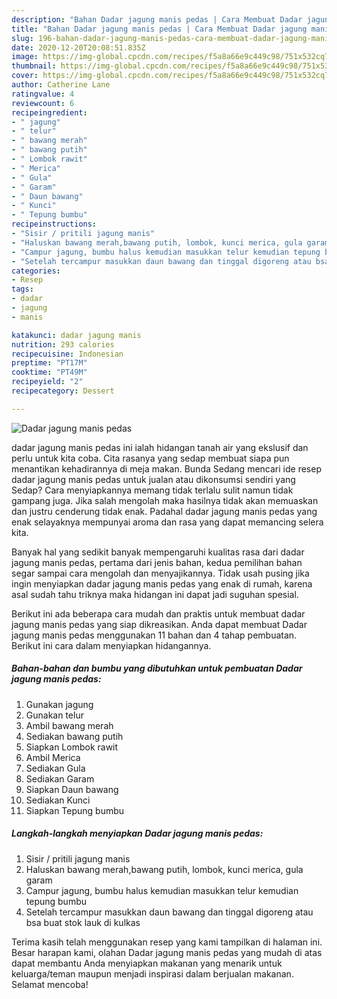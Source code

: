 ```yaml
---
description: "Bahan Dadar jagung manis pedas | Cara Membuat Dadar jagung manis pedas Yang Bisa Manjain Lidah"
title: "Bahan Dadar jagung manis pedas | Cara Membuat Dadar jagung manis pedas Yang Bisa Manjain Lidah"
slug: 196-bahan-dadar-jagung-manis-pedas-cara-membuat-dadar-jagung-manis-pedas-yang-bisa-manjain-lidah
date: 2020-12-20T20:08:51.835Z
image: https://img-global.cpcdn.com/recipes/f5a8a66e9c449c98/751x532cq70/dadar-jagung-manis-pedas-foto-resep-utama.jpg
thumbnail: https://img-global.cpcdn.com/recipes/f5a8a66e9c449c98/751x532cq70/dadar-jagung-manis-pedas-foto-resep-utama.jpg
cover: https://img-global.cpcdn.com/recipes/f5a8a66e9c449c98/751x532cq70/dadar-jagung-manis-pedas-foto-resep-utama.jpg
author: Catherine Lane
ratingvalue: 4
reviewcount: 6
recipeingredient:
- " jagung"
- " telur"
- " bawang merah"
- " bawang putih"
- " Lombok rawit"
- " Merica"
- " Gula"
- " Garam"
- " Daun bawang"
- " Kunci"
- " Tepung bumbu"
recipeinstructions:
- "Sisir / pritili jagung manis"
- "Haluskan bawang merah,bawang putih, lombok, kunci merica, gula garam"
- "Campur jagung, bumbu halus kemudian masukkan telur kemudian tepung bumbu"
- "Setelah tercampur masukkan daun bawang dan tinggal digoreng atau bsa buat stok lauk di kulkas"
categories:
- Resep
tags:
- dadar
- jagung
- manis

katakunci: dadar jagung manis 
nutrition: 293 calories
recipecuisine: Indonesian
preptime: "PT17M"
cooktime: "PT49M"
recipeyield: "2"
recipecategory: Dessert

---
```



![Dadar jagung manis pedas](https://img-global.cpcdn.com/recipes/f5a8a66e9c449c98/751x532cq70/dadar-jagung-manis-pedas-foto-resep-utama.jpg)


dadar jagung manis pedas ini ialah hidangan tanah air yang ekslusif dan perlu untuk kita coba. Cita rasanya yang sedap membuat siapa pun menantikan kehadirannya di meja makan.
Bunda Sedang mencari ide resep dadar jagung manis pedas untuk jualan atau dikonsumsi sendiri yang Sedap? Cara menyiapkannya memang tidak terlalu sulit namun tidak gampang juga. Jika salah mengolah maka hasilnya tidak akan memuaskan dan justru cenderung tidak enak. Padahal dadar jagung manis pedas yang enak selayaknya mempunyai aroma dan rasa yang dapat memancing selera kita.



Banyak hal yang sedikit banyak mempengaruhi kualitas rasa dari dadar jagung manis pedas, pertama dari jenis bahan, kedua pemilihan bahan segar sampai cara mengolah dan menyajikannya. Tidak usah pusing jika ingin menyiapkan dadar jagung manis pedas yang enak di rumah, karena asal sudah tahu triknya maka hidangan ini dapat jadi suguhan spesial.


Berikut ini ada beberapa cara mudah dan praktis untuk membuat dadar jagung manis pedas yang siap dikreasikan. Anda dapat membuat Dadar jagung manis pedas menggunakan 11 bahan dan 4 tahap pembuatan. Berikut ini cara dalam menyiapkan hidangannya.

<!--inarticleads1-->

##### Bahan-bahan dan bumbu yang dibutuhkan untuk pembuatan Dadar jagung manis pedas:

1. Gunakan  jagung
1. Gunakan  telur
1. Ambil  bawang merah
1. Sediakan  bawang putih
1. Siapkan  Lombok rawit
1. Ambil  Merica
1. Sediakan  Gula
1. Sediakan  Garam
1. Siapkan  Daun bawang
1. Sediakan  Kunci
1. Siapkan  Tepung bumbu




<!--inarticleads2-->

##### Langkah-langkah menyiapkan Dadar jagung manis pedas:

1. Sisir / pritili jagung manis
1. Haluskan bawang merah,bawang putih, lombok, kunci merica, gula garam
1. Campur jagung, bumbu halus kemudian masukkan telur kemudian tepung bumbu
1. Setelah tercampur masukkan daun bawang dan tinggal digoreng atau bsa buat stok lauk di kulkas




Terima kasih telah menggunakan resep yang kami tampilkan di halaman ini. Besar harapan kami, olahan Dadar jagung manis pedas yang mudah di atas dapat membantu Anda menyiapkan makanan yang menarik untuk keluarga/teman maupun menjadi inspirasi dalam berjualan makanan. Selamat mencoba!
